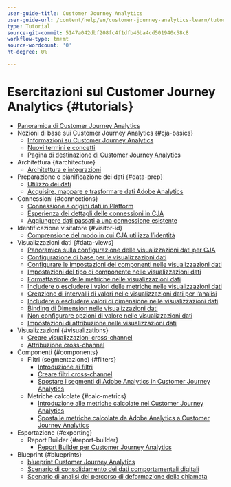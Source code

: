 ```yaml
---
user-guide-title: Customer Journey Analytics
user-guide-url: /content/help/en/customer-journey-analytics-learn/tutorials/overview.html
type: Tutorial
source-git-commit: 5147a042dbf208fc4f1dfb46ba4cd501940c58c8
workflow-type: tm+mt
source-wordcount: '0'
ht-degree: 0%

---
```



# Esercitazioni sul Customer Journey Analytics {#tutorials}

+ [Panoramica di Customer Journey Analytics](overview.md)
+ Nozioni di base sui Customer Journey Analytics {#cja-basics}
   + [Informazioni su Customer Journey Analytics](cja-basics/understanding-customer-journey-analytics.md)
   + [Nuovi termini e concetti](cja-basics/new-terms-and-concepts-in-cja.md)
   + [Pagina di destinazione di Customer Journey Analytics](cja-basics/customer-journey-analytics-landing-page.md)
+ Architettura {#architecture}
   + [Architettura e integrazioni](architecture/architecture-and-integrations-of-cja.md)
+ Preparazione e pianificazione dei dati {#data-prep}
   + [Utilizzo dei dati](data-prep/working-with-data-in-cja.md)
   + [Acquisire, mappare e trasformare dati Adobe Analytics](data-prep/ingest-map-and-transform-adobe-analytics-data.md)
+ Connessioni {#connections}
   + [Connessione a origini dati in Platform](connections/connecting-customer-journey-analytics-to-data-sources-in-platform.md)
   + [Esperienza dei dettagli delle connessioni in CJA](connections/connections-details-experience-in-cja.md)
   + [Aggiungere dati passati a una connessione esistente](connections/add-past-data-to-an-existing-connection-in-cja.md)
+ Identificazione visitatore {#visitor-id}
   + [Comprensione del modo in cui CJA utilizza l’identità](visitor-id/understanding-how-customer-journey-analytics-uses-identity.md)
+ Visualizzazioni dati {#data-views}
   + [Panoramica sulla configurazione delle visualizzazioni dati per CJA](data-views/overview-of-configuring-data-views-for-cja.md)
   + [Configurazione di base per le visualizzazioni dati](data-views/basic-configuration-for-data-views.md)
   + [Configurare le impostazioni dei componenti nelle visualizzazioni dati](data-views/configuring-component-settings-in-data-views.md)
   + [Impostazioni del tipo di componente nelle visualizzazioni dati](data-views/component-type-settings-in-data-views.md)
   + [Formattazione delle metriche nelle visualizzazioni dati](data-views/formatting-metrics-in-data-views.md)
   + [Includere o escludere i valori delle metriche nelle visualizzazioni dati](data-views/include-or-exclude-metric-values-in-data-views.md)
   + [Creazione di intervalli di valori nelle visualizzazioni dati per l’analisi](data-views/creating-value-buckets-in-data-views-for-analysis.md)
   + [Includere o escludere valori di dimensione nelle visualizzazioni dati](data-views/include-or-exclude-dimension-values-in-data-views.md)
   + [Binding di Dimension nelle visualizzazioni dati](data-views/binding-dimensions-in-data-views.md)
   + [Non configurare opzioni di valore nelle visualizzazioni dati](data-views/configure-no-value-options-in-data-views.md)
   + [Impostazioni di attribuzione nelle visualizzazioni dati](data-views/attribution-settings-in-data-views.md)
+ Visualizzazioni {#visualizations}
   + [Creare visualizzazioni cross-channel](visualizations/creating-cross-channel-visualizations-in-customer-journey-analytics.md)
   + [Attribuzione cross-channel](visualizations/cross-channel-attribution-in-customer-journey-analytics.md)
+ Componenti {#components}
   + Filtri (segmentazione) {#filters}
      + [Introduzione ai filtri](components/filters/introduction-to-filters-in-cja.md)
      + [Creare filtri cross-channel](components/filters/creating-cross-channel-filters-in-customer-journey-analytics.md)
      + [Spostare i segmenti di Adobe Analytics in Customer Journey Analytics](components/filters/moving-adobe-analytics-segments-to-customer-journey-analytics.md)
   + Metriche calcolate {#calc-metrics}
      + [Introduzione alle metriche calcolate nel Customer Journey Analytics](components/calc-metrics/introduction-to-calculated-metrics-in-customer-journey-analytics.md)
      + [Sposta le metriche calcolate da Adobe Analytics a Customer Journey Analytics](components/calc-metrics/moving-your-calculated-metrics-from-adobe-analytics-to-customer-journey-analytics.md)
+ Esportazione {#exporting}
   + Report Builder {#report-builder}
      + [Report Builder per Customer Journey Analytics](exporting/report-builder/report-builder-for-customer-journey-analytics.md)
+ Blueprint {#blueprints}
   + [blueprint Customer Journey Analytics](https://experienceleague.adobe.com/docs/blueprints-learn/architecture/customer-journey-analytics/overview.html?lang=it)
   + [Scenario di consolidamento dei dati comportamentali digitali](https://experienceleague.adobe.com/docs/blueprints-learn/architecture/customer-journey-analytics/digital-behavioral-data-consolidation.html?lang=it)
   + [Scenario di analisi del percorso di deformazione della chiamata](https://experienceleague.adobe.com/docs/blueprints-learn/architecture/customer-journey-analytics/call-deflect.html?lang=it#customer-journey-analytics)
